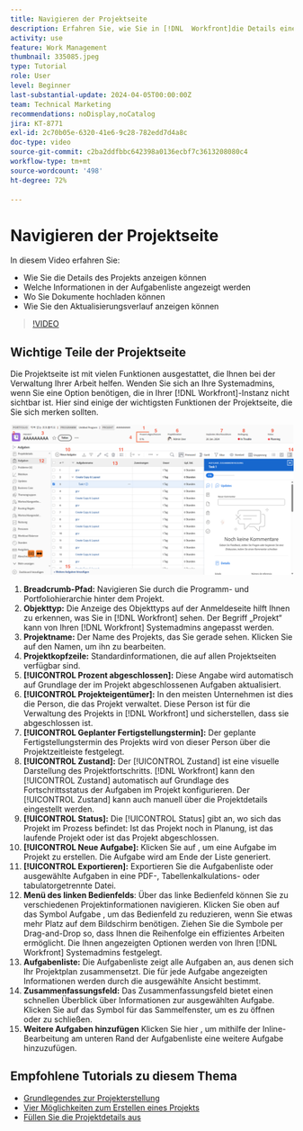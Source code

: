 ```yaml
---
title: Navigieren der Projektseite
description: Erfahren Sie, wie Sie in [!DNL  Workfront]die Details eines Projekts anzeigen, welche Informationen in der Aufgabenliste angezeigt werden, wo Dokumente hochgeladen werden und wie Sie den Aktualisierungsverlauf anzeigen.
activity: use
feature: Work Management
thumbnail: 335085.jpeg
type: Tutorial
role: User
level: Beginner
last-substantial-update: 2024-04-05T00:00:00Z
team: Technical Marketing
recommendations: noDisplay,noCatalog
jira: KT-8771
exl-id: 2c70b05e-6320-41e6-9c28-782edd7d4a8c
doc-type: video
source-git-commit: c2ba2ddfbbc642398a0136ecbf7c3613208080c4
workflow-type: tm+mt
source-wordcount: '498'
ht-degree: 72%

---
```


# Navigieren der Projektseite

In diesem Video erfahren Sie:

* Wie Sie die Details des Projekts anzeigen können
* Welche Informationen in der Aufgabenliste angezeigt werden
* Wo Sie Dokumente hochladen können
* Wie Sie den Aktualisierungsverlauf anzeigen können

>[!VIDEO](https://video.tv.adobe.com/v/335085/?quality=12&learn=on)

## Wichtige Teile der Projektseite

Die Projektseite ist mit vielen Funktionen ausgestattet, die Ihnen bei der Verwaltung Ihrer Arbeit helfen. Wenden Sie sich an Ihre Systemadmins, wenn Sie eine Option benötigen, die in Ihrer [!DNL Workfront]-Instanz nicht sichtbar ist. Hier sind einige der wichtigsten Funktionen der Projektseite, die Sie sich merken sollten.

![Screenshot der Projektseite](assets/project-page-graphic-for-planner-v2.png)

1. **Breadcrumb-Pfad:** Navigieren Sie durch die Programm- und Portfoliohierarchie hinter dem Projekt.
2. **Objekttyp:** Die Anzeige des Objekttyps auf der Anmeldeseite hilft Ihnen zu erkennen, was Sie in [!DNL Workfront] sehen. Der Begriff „Projekt“ kann von Ihren [!DNL Workfront] Systemadmins angepasst werden.
3. **Projektname:** Der Name des Projekts, das Sie gerade sehen. Klicken Sie auf den Namen, um ihn zu bearbeiten.
4. **Projektkopfzeile:** Standardinformationen, die auf allen Projektseiten verfügbar sind.
5. **[!UICONTROL Prozent abgeschlossen]:** Diese Angabe wird automatisch auf Grundlage der im Projekt abgeschlossenen Aufgaben aktualisiert.
6. **[!UICONTROL Projekteigentümer]:** In den meisten Unternehmen ist dies die Person, die das Projekt verwaltet. Diese Person ist für die Verwaltung des Projekts in [!DNL Workfront] und sicherstellen, dass sie abgeschlossen ist.
7. **[!UICONTROL Geplanter Fertigstellungstermin]:** Der geplante Fertigstellungstermin des Projekts wird von dieser Person über die Projektzeitleiste festgelegt.
8. **[!UICONTROL Zustand]:** Der [!UICONTROL Zustand] ist eine visuelle Darstellung des Projektfortschritts. [!DNL Workfront] kann den [!UICONTROL Zustand] automatisch auf Grundlage des Fortschrittsstatus der Aufgaben im Projekt konfigurieren. Der [!UICONTROL Zustand] kann auch manuell über die Projektdetails eingestellt werden.
9. **[!UICONTROL Status]:** Die [!UICONTROL Status] gibt an, wo sich das Projekt im Prozess befindet: Ist das Projekt noch in Planung, ist das laufende Projekt oder ist das Projekt abgeschlossen.
10. **[!UICONTROL Neue Aufgabe]:** Klicken Sie auf , um eine Aufgabe im Projekt zu erstellen. Die Aufgabe wird am Ende der Liste generiert.
11. **[!UICONTROL Exportieren]:** Exportieren Sie die Aufgabenliste oder ausgewählte Aufgaben in eine PDF-, Tabellenkalkulations- oder tabulatorgetrennte Datei.
12. **Menü des linken Bedienfelds**: Über das linke Bedienfeld können Sie zu verschiedenen Projektinformationen navigieren. Klicken Sie oben auf das Symbol Aufgabe , um das Bedienfeld zu reduzieren, wenn Sie etwas mehr Platz auf dem Bildschirm benötigen. Ziehen Sie die Symbole per Drag-and-Drop so, dass Ihnen die Reihenfolge ein effizientes Arbeiten ermöglicht. Die Ihnen angezeigten Optionen werden von Ihren [!DNL Workfront] Systemadmins festgelegt.
13. **Aufgabenliste:** Die Aufgabenliste zeigt alle Aufgaben an, aus denen sich Ihr Projektplan zusammensetzt. Die für jede Aufgabe angezeigten Informationen werden durch die ausgewählte Ansicht bestimmt.
14. **Zusammenfassungsfeld:** Das Zusammenfassungsfeld bietet einen schnellen Überblick über Informationen zur ausgewählten Aufgabe. Klicken Sie auf das Symbol für das Sammelfenster, um es zu öffnen oder zu schließen.
15. **Weitere Aufgaben hinzufügen** Klicken Sie hier , um mithilfe der Inline-Bearbeitung am unteren Rand der Aufgabenliste eine weitere Aufgabe hinzuzufügen.

## Empfohlene Tutorials zu diesem Thema

* [Grundlegendes zur Projekterstellung](https://experienceleague.adobe.com/en/docs/workfront-learn/tutorials-workfront/manage-work/projects/understand-basic-project-creation)
* [Vier Möglichkeiten zum Erstellen eines Projekts](https://experienceleague.adobe.com/en/docs/workfront-learn/tutorials-workfront/manage-work/projects/understand-other-ways-to-create-projects)
* [Füllen Sie die Projektdetails aus](https://experienceleague.adobe.com/en/docs/workfront-learn/tutorials-workfront/manage-work/projects/fill-in-the-project-details)

